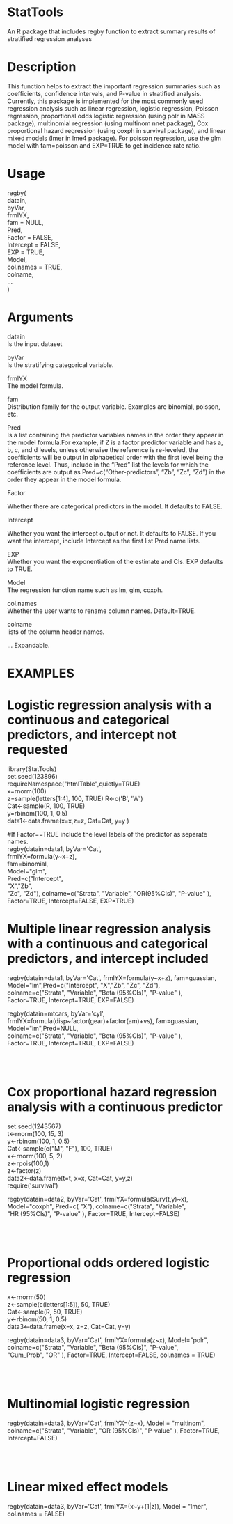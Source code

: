 # StatTools
An R package that includes regby function to extract summary results of stratified regression analyses

# Description

This function helps to extract the important regression summaries such as coefficients, confidence intervals, and P-value in stratified analysis. Currently, this package is implemented for the most commonly used regression analysis such as linear regression, logistic regression, Poisson regression, proportional odds logistic regression (using polr in MASS package), multinomial regression (using multinom nnet package), Cox proportional hazard regression (using coxph in survival package), and linear mixed models (lmer in lme4 package). For poisson regression, use the glm model with fam=poisson and EXP=TRUE to get incidence rate ratio.

# Usage 
regby( <br>
datain,<br>
byVar,<br>
frmlYX,<br>
fam = NULL,<br>
Pred,<br>
Factor = FALSE,<br>
Intercept = FALSE,<br>
EXP = TRUE,<br>
Model,<br>
col.names = TRUE,<br>
colname,<br>
…<br>
)<br>

# Arguments<br>
datain <br>
Is the input dataset

byVar <br>
Is the stratifying categorical variable. 

frmlYX <br>
The model formula.

fam <br>
Distribution family for the output variable. Examples are binomial, poisson, etc.

Pred <br>
Is a list containing the predictor variables names in the order they appear in the model formula.For example, if Z is a factor predictor variable and has a, b, c, and d levels, unless otherwise the reference is re-leveled, the coefficients will be output in alphabetical order with the first level being the reference level. Thus, include in the “Pred” list the levels for which the coefficients are output as Pred=c(“Other-predictors”, “Zb”, “Zc”, “Zd”) in the order they appear in the model formula.

Factor <br>

Whether there are categorical predictors in the model. It defaults to FALSE.

Intercept <br>

Whether you want the intercept output or not. It defaults to FALSE. If you want the intercept, include Intercept as the first list Pred name lists.

EXP <br>
Whether you want the exponentiation of the estimate and CIs. EXP defaults to TRUE.

Model <br>
The regression function name such as lm, glm, coxph.

col.names <br>
Whether the user wants to rename column names. Default=TRUE.

colname <br>
lists of the column header names.

… Expandable.


# EXAMPLES
# Logistic regression analysis with a continuous and categorical predictors, and intercept not requested 
 

library(StatTools)<br>
set.seed(123896) <br>
requireNamespace("htmlTable",quietly=TRUE)<br>
x=rnorm(100)<br> 
z=sample(letters[1:4], 100, TRUE) 
R<-c('B', 'W') <br>
Cat<-sample(R, 100, TRUE) <br>
y=rbinom(100, 1, 0.5)<br> 
data1<-data.frame(x=x,z=z, Cat=Cat, y=y ) <br>


#If Factor==TRUE include the level labels of the predictor as separate names.<br>
 regby(datain=data1, byVar='Cat',<br>
 frmlYX=formula(y~x+z), <br>
 fam=binomial, <br>
 Model="glm", <br>
 Pred=c("Intercept",<br>
  "X","Zb",<br>
 "Zc", "Zd"),  colname=c("Strata", "Variable", "OR(95%CIs)", "P-value" ),<br>
 Factor=TRUE, Intercept=FALSE, EXP=TRUE)<br>

# Multiple linear regression analysis with a continuous and categorical predictors, and intercept included
 

regby(datain=data1, byVar='Cat', frmlYX=formula(y~x+z), fam=guassian,<br>
Model="lm",Pred=c("Intercept", "X","Zb", "Zc", "Zd"), <br>
colname=c("Strata", "Variable", "Beta (95%CIs)", "P-value" ), <br>
Factor=TRUE, Intercept=TRUE, EXP=FALSE)<br>


regby(datain=mtcars, byVar='cyl', frmlYX=formula(disp~factor(gear)+factor(am)+vs), fam=guassian,<br>
      Model="lm",Pred=NULL, <br>
      colname=c("Strata", "Variable", "Beta (95%CIs)", "P-value" ), <br>
      Factor=TRUE, Intercept=TRUE, EXP=FALSE)<br>

<br><br>

# Cox proportional hazard regression analysis with a continuous predictor

 

set.seed(1243567)<br>
t<-rnorm(100, 15, 3)<br>
y<-rbinom(100, 1, 0.5)<br>
Cat<-sample(c("M", "F"), 100, TRUE)<br>
x<-rnorm(100, 5, 2)<br>
z<-rpois(100,1)<br>
z<-factor(z)<br>
data2<-data.frame(t=t, x=x, Cat=Cat, y=y,z)<br>
require('survival')<br>

regby(datain=data2, byVar='Cat', frmlYX=formula(Surv(t,y)~x),<br>
Model="coxph", Pred=c( "X"),  colname=c("Strata", "Variable",<br>
"HR (95%CIs)", "P-value" ), Factor=TRUE, Intercept=FALSE)<br>

 <br><br>

# Proportional odds ordered logistic regression
 
 x<-rnorm(50)<br>
 z<-sample(c(letters[1:5]), 50, TRUE)<br>
 Cat<-sample(R, 50, TRUE)<br>
 y<-rbinom(50, 1, 0.5)<br>
 data3<-data.frame(x=x, z=z, Cat=Cat, y=y)<br>

 regby(datain=data3, byVar='Cat', frmlYX=formula(z~x), Model="polr",<br> 
  colname=c("Strata", "Variable", "Beta (95%CIs)", "P-value",<br> 
  "Cum_Prob", "OR" ), Factor=TRUE, Intercept=FALSE, col.names = TRUE)<br>

<br><br>

# Multinomial logistic regression

 regby(datain=data3, byVar='Cat',  frmlYX=(z~x), Model = "multinom", <br> 
 colname=c("Strata", "Variable", "OR (95%CIs)", "P-value" ), Factor=TRUE,<br> 
 Intercept=FALSE)

<br><br>

# Linear mixed effect models
 
 regby(datain=data3, byVar='Cat',  frmlYX=(x~y+(1|z)), Model = "lmer", <br>
 col.names = FALSE)

<br><br>
